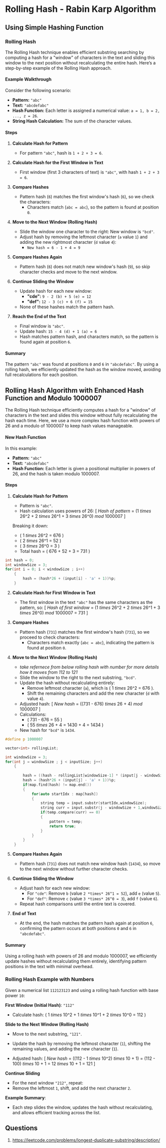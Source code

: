 # Rolling Hash - Rabin Karp Algorithm

## Using Simple Hashing Function 

### Rolling Hash

The Rolling Hash technique enables efficient substring searching by computing a hash for a "window" of characters in the text and sliding this window to the next position without recalculating the entire hash. Here’s a step-by-step example of the Rolling Hash approach.

#### Example Walkthrough

Consider the following scenario:
- **Pattern:** `"abc"`
- **Text:** `"abcdefabc"`
- **Hash Function:** Each letter is assigned a numerical value: `a = 1, b = 2, ..., z = 26`.
- **String Hash Calculation:** The sum of the character values.

#### Steps

1. **Calculate Hash for Pattern**
   - For pattern `"abc"`, hash is `1 + 2 + 3 = 6`.

2. **Calculate Hash for the First Window in Text**
   - First window (first 3 characters of text) is `"abc"`, with hash `1 + 2 + 3 = 6`.

3. **Compare Hashes**
   - Pattern hash (`6`) matches the first window's hash (`6`), so we check the characters:
     - Characters match (`abc = abc`), so the pattern is found at position `0`.

4. **Move to the Next Window (Rolling Hash)**
   - Slide the window one character to the right: New window is `"bcd"`.
   - Adjust hash by removing the leftmost character (`a` value `1`) and adding the new rightmost character (`d` value `4`):
     - `New hash = 6 - 1 + 4 = 9`

5. **Compare Hashes Again**
   - Pattern hash (`6`) does not match new window's hash (`9`), so skip character checks and move to the next window.

6. **Continue Sliding the Window**
   - Update hash for each new window:
     - **"cde":** `9 - 2 (b) + 5 (e) = 12`
     - **"def":** `12 - 3 (c) + 6 (f) = 15`
   - None of these hashes match the pattern hash.

7. **Reach the End of the Text**
   - Final window is `"abc"`.
   - Update hash: `15 - 4 (d) + 1 (a) = 6`
   - Hash matches pattern hash, and characters match, so the pattern is found again at position `6`.

#### Summary
The pattern `"abc"` was found at positions `0` and `6` in `"abcdefabc"`. By using a rolling hash, we efficiently updated the hash as the window moved, avoiding full recalculations for each position.


## Rolling Hash Algorithm with Enhanced Hash Function and Modulo 1000007

The Rolling Hash technique efficiently computes a hash for a "window" of characters in the text and slides this window without fully recalculating the hash each time. Here, we use a more complex hash function with powers of 26 and a modulo of 1000007 to keep hash values manageable.

#### New Hash Function

In this example:
- **Pattern:** `"abc"`
- **Text:** `"abcdefabc"`
- **Hash Function:** Each letter is given a positional multiplier in powers of 26, and the hash is taken modulo 1000007.

#### Steps

1. **Calculate Hash for Pattern**
   - Pattern is `"abc"`.
   - Hash calculation uses powers of 26:
     \[
     *Hash of pattern* = (1 *times* 26^2 + 2 *times* 26^1 + 3 *times* 26^0) *mod* 1000007
     \]

   Breaking it down:
   - \( 1 *times* 26^2 = 676 \)
   - \( 2 *times* 26^1 = 52 \)
   - \( 3 *times* 26^0 = 3 \)
   - Total hash = \( 676 + 52 + 3 = 731 \)
```c++
int hash = 0;  
int windowSize = 3;
for(int i = 0; i < windowSize ; i++)
	{
		hash = (hash*26 + (input[i] - 'a' + 1))%p;
	}
```
2. **Calculate Hash for First Window in Text**
   - The first window in the text `"abc"` has the same characters as the pattern, so:
     \[
     *Hash of first window* = (1 *times* 26^2 + 2 *times* 26^1 + 3 *times* 26^0) *mod* 1000007 = 731
     \]

3. **Compare Hashes**
   - Pattern hash (`731`) matches the first window's hash (`731`), so we proceed to check characters:
     - Characters match exactly (`abc = abc`), indicating the pattern is found at position `0`.

4. **Move to the Next Window (Rolling Hash)**
   - *take refernece from below rolling hash with number for more details how it moves from 112 to 121*
   - Slide the window to the right to the next substring, `"bcd"`.
   - Update the hash without recalculating entirely:
     - Remove leftmost character (`a`), which is \( 1 *times* 26^2 = 676 \).
     - Shift the remaining characters and add the new character (`d` with value `4`).
   - Adjusted hash:
     \[
     *New hash* = ((731 - 676) *times* 26 + 4) *mod* 1000007
     \] 
   - Calculations:
     - \( 731 - 676 = 55 \)
     - \( 55 *times* 26 + 4 = 1430 + 4 = 1434 \)
   - New hash for `"bcd"` is `1434`.
```c++
#define p 1000007

vector<int> rollingList;

int windowSize = 3;
for(int j = windowSize ; j < inputSize; j++)
	{
        
		hash = ((hash - rollingList[windowSize-1] * (input[j - windowSize] - 'a' + 1))%p + p)%p; 
		hash = (hash*26 + (input[j] - 'a' + 1))%p;
		if(map.find(hash) != map.end())
		{
			for(auto startIdx : map[hash])
			{
				string temp = input.substr(startIdx,windowSize);
				string curr = input.substr(j - windowSize + 1,windowSize);
				if(temp.compare(curr) == 0)
				{
					pattern = temp;
					return true;
				}
			}
		}
    }
```
5. **Compare Hashes Again**
   - Pattern hash (`731`) does not match new window hash (`1434`), so move to the next window without further character checks.

6. **Continue Sliding the Window**
   - Adjust hash for each new window:
     - For `"cde"`: Remove `b` (value `2 *times* 26^1 = 52`), add `e` (value `5`).
     - For `"def"`: Remove `c` (value `3 *times* 26^0 = 3`), add `f` (value `6`).
   - Repeat hash comparisons until the entire text is covered.

7. **End of Text**
   - At the end, the hash matches the pattern hash again at position `6`, confirming the pattern occurs at both positions `0` and `6` in `"abcdefabc"`.

#### Summary
Using a rolling hash with powers of 26 and modulo 1000007, we efficiently update hashes without recalculating them entirely, identifying pattern positions in the text with minimal overhead.


### Rolling Hash Example with Numbers

Given a numerical list `112123123` and using a rolling hash function with base power `10`:

**First Window (Initial Hash)**: `"112"`
- Calculate hash: \( 1 *times* 10^2 + 1 *times* 10^1 + 2 *times* 10^0 = 112 \)

**Slide to the Next Window (Rolling Hash)**
- Move to the next substring, `"121"`.
- Update the hash by removing the leftmost character (`1`), shifting the remaining values, and adding the new character (`1`).

- Adjusted hash:
    \[
        *New hash* = ((112 - 1 *times* 10^2) *times* 10 + 1) = (112 - 100) *times* 10 + 1 = 12 *times* 10 + 1 = 121
    \]

**Continue Sliding**
- For the next window `"212"`, repeat:
- Remove the leftmost `1`, shift, and add the next character `2`.

**Example Summary**: 
- Each step slides the window, updates the hash without recalculating, and allows efficient tracking across the list.


## Questions 
1. https://leetcode.com/problems/longest-duplicate-substring/description/
